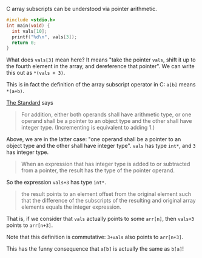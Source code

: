C array subscripts can be understood via pointer arithmetic.

```c
#include <stdio.h>
int main(void) {
  int vals[10];
  printf("%d\n", vals[3]);
  return 0;
}
```

What does `vals[3]` mean here? It means "take the pointer `vals`, shift it up to the fourth element in the array, and dereference that pointer". We can write this out as `*(vals + 3)`.

This is in fact the definition of the array subscript operator in C: `a[b]` means `*(a+b)`.

[The Standard](http://www.open-std.org/jtc1/sc22/wg14/www/docs/n1256.pdf) says

> For addition, either both operands shall have arithmetic type, or one operand shall be a
> pointer to an object type and the other shall have integer type. (Incrementing is
> equivalent to adding 1.)

Above, we are in the latter case: "one operand shall be a pointer to an object type and the other shall have integer type". `vals` has type `int*`, and `3` has integer type.

> When an expression that has integer type is added to or subtracted from a pointer, the
> result has the type of the pointer operand.

So the expression `vals+3` has type `int*`.

> the result points to an element offset from the original element such that the difference of the subscripts of the resulting and original array elements equals the integer expression.

That is, if we consider that `vals` actually points to some `arr[n]`, then `vals+3` points to `arr[n+3]`.

Note that this definition is commutative: `3+vals` also points to `arr[n+3]`.

This has the funny consequence that `a[b]` is actually the same as `b[a]`!
